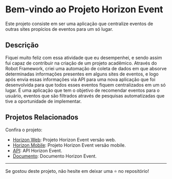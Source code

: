 # Bem-vindo ao Projeto Horizon Event

Este projeto consiste em ser uma aplicação que centralize eventos de outras sites propícios de eventos para um só lugar.

## Descrição

Fiquei muito feliz com essa atividade que eu desempenhei, e sendo assim fui capaz de contribuir na criação de um projeto acadêmico. Através do Robot Framework, criei uma automação de coleta de dados em que absorve determinadas informações presentes em alguns sites de eventos, e logo após envia essas informações via API para uma nova aplicação que foi desenvolvida para que todos esses eventos fiquem centralizados em um só lugar. 
É uma aplicação que tem o objetivo de recomendar eventos para o usuário, eventos que são filtrados através de pesquisas automatizadas que tive a oportunidade de implementar.


## Projetos Relacionados

Confira o projeto:

- [Horizon Web](https://github.com/lipiw/horizon-final): Projeto Horizon Event versão web.
- [Horizon Mobile](https://github.com/izauir/EventHorizon): Projeto Horizon Event versão mobile.
- [API](http://github.com/OtavioBeividas/pjpw2.0): API Horizon Event.
- [Documento](https://drive.google.com/file/d/1aw7LSq6pr5w51C6Jq0qekx0_QJvjGoRI/view?usp=drive_link): Documento Horizon Event.

---

Se gostou deste projeto, não hesite em deixar uma ⭐️ no repositório!

